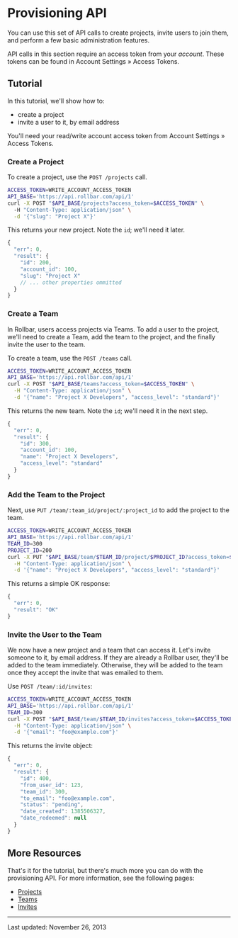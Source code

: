 # Provisioning API

You can use this set of API calls to create projects, invite users to join them, and perform a few basic administration features. 

API calls in this section require an access token from your *account*. These tokens can be found in Account Settings &raquo; Access Tokens.

<!-- Sub:[TOC] -->

## Tutorial

In this tutorial, we'll show how to:

- create a project
- invite a user to it, by email address

You'll need your read/write account access token from Account Settings &raquo; Access Tokens.

### Create a Project

To create a project, use the `POST /projects` call.

```bash
ACCESS_TOKEN=WRITE_ACCOUNT_ACCESS_TOKEN
API_BASE='https://api.rollbar.com/api/1'
curl -X POST "$API_BASE/projects?access_token=$ACCESS_TOKEN" \ 
  -H "Content-Type: application/json" \
  -d '{"slug": "Project X"}'
```

This returns your new project. Note the `id`; we'll need it later.

```js
{
  "err": 0,
  "result": {
    "id": 200,
    "account_id": 100,
    "slug": "Project X"
    // ... other properties ommitted
  }
}
```

### Create a Team

In Rollbar, users access projects via Teams. To add a user to the project, we'll need to create a Team, add the team to the project, and the finally invite the user to the team.

To create a team, use the `POST /teams` call.

```bash
ACCESS_TOKEN=WRITE_ACCOUNT_ACCESS_TOKEN
API_BASE='https://api.rollbar.com/api/1'
curl -X POST "$API_BASE/teams?access_token=$ACCESS_TOKEN" \
  -H "Content-Type: application/json" \
  -d '{"name": "Project X Developers", "access_level": "standard"}'
```

This returns the new team. Note the `id`; we'll need it in the next step.

```js
{
  "err": 0,
  "result": {
    "id": 300,
    "account_id": 100,
    "name": "Project X Developers",
    "access_level": "standard"
  }
}
```

### Add the Team to the Project

Next, use `PUT /team/:team_id/project/:project_id` to add the project to the team.

```bash
ACCESS_TOKEN=WRITE_ACCOUNT_ACCESS_TOKEN
API_BASE='https://api.rollbar.com/api/1'
TEAM_ID=300
PROJECT_ID=200
curl -X PUT "$API_BASE/team/$TEAM_ID/project/$PROJECT_ID?access_token=$ACCESS_TOKEN" \
  -H "Content-Type: application/json" \
  -d '{"name": "Project X Developers", "access_level": "standard"}'
```

This returns a simple OK response:

```js
{
  "err": 0,
  "result": "OK"
}
```

### Invite the User to the Team

We now have a new project and a team that can access it. Let's invite someone to it, by email address. If they are already a Rollbar user, they'll be added to the team immediately. Otherwise, they will be added to the team once they accept the invite that was emailed to them.

Use `POST /team/:id/invites`:

```bash
ACCESS_TOKEN=WRITE_ACCOUNT_ACCESS_TOKEN
API_BASE='https://api.rollbar.com/api/1'
TEAM_ID=300
curl -X POST "$API_BASE/team/$TEAM_ID/invites?access_token=$ACCESS_TOKEN" \
  -H "Content-Type: application/json" \
  -d '{"email": "foo@example.com"}'
```

This returns the invite object:

```js
{
  "err": 0,
  "result": {
    "id": 400,
    "from_user_id": 123,
    "team_id": 300,
    "to_email": "foo@example.com",
    "status": "pending",
    "date_created": 1385506327,
    "date_redeemed": null
  }
}
```

## More Resources

That's it for the tutorial, but there's much more you can do with the provisioning API. For more information, see the following pages:

- [Projects](/docs/api/projects/)
- [Teams](/docs/api/teams/)
- [Invites](/docs/api/invites/)

-----

Last updated: November 26, 2013
